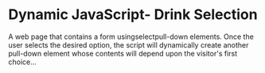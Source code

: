 # Dynamic JavaScript- Drink Selection
 
A web page that contains a form usingselectpull-down elements.  Once the user selects the desired option, the script will dynamically create another pull-down element whose contents will depend upon the visitor's first choice...
